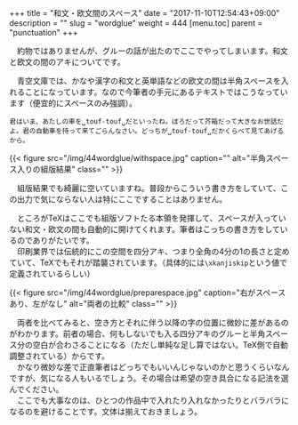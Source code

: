+++
title = "和文・欧文間のスペース"
date = "2017-11-10T12:54:43+09:00"
description = ""
slug = "wordglue"
weight = 444
[menu.toc]
    parent = "punctuation"
+++

&#x3000;約物ではありませんが、グルーの話が出たのでここでやってしまいます。和文と欧文の間のアキについてです。

　青空文庫では、かなや漢字の和文と英単語などの欧文の間は半角スペースを入れることになっています。なので今筆者の手元にあるテキストではこうなっています（便宜的にスペースのみ強調）。

```
君はいま、あたしの車を␣touf-touf␣だといったね。ぼろだって芥箱だって大きなお世話だよ。君の自動車を持って来てごらんなさい。どっちが␣touf-touf␣だかくらべて見てあげるから。
```

{{< figure src="/img/44wordglue/withspace.jpg" caption="" alt="半角スペース入りの組版結果" class="" >}}

　組版結果でも綺麗に空いていますね。普段からこういう書き方をしていて、この出力で気にならない人は特にここですることはありません。

　ところがTeXはここでも組版ソフトたる本領を発揮して、スペースが入っていない和文・欧文の間も自動的に開けてくれます。筆者はこっちの書き方をしているのでありがたいです。  
　印刷業界では伝統的にこの空間を四分アキ、つまり全角の4分の1の長さと定めていて、TeXでもそれが踏襲されています。（具体的には`\xkanjiskip`という値で定義されているらしい）

{{< figure src="/img/44wordglue/preparespace.jpg" caption="右がスペースあり、左がなし" alt="両者の比較" class="" >}}

　両者を比べてみると、空き方とそれに伴う以降の字の位置に微妙に差があるのがわかります。前者の場合、何もしないでも入る四分アキのグルーと半角スペース分の空白が合わさることになる（ただし単純な足し算ではない。TeX側で自動調整されている）からです。  
　かなり微妙な差で正直筆者はどっちでもいいんじゃないのかと思うくらいなんですが、気になる人もいるでしょう。その場合は希望の空き具合になる記法を選んでください。  
　ここでも大事なのは、ひとつの作品中で入れたり入れなかったりとバラバラになるのを避けることです。文体は揃えておきましょう。